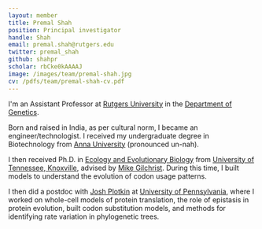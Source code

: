 ```yaml
---
layout: member
title: Premal Shah
position: Principal investigator
handle: Shah
email: premal.shah@rutgers.edu
twitter: premal_shah
github: shahpr
scholar: rbCke0kAAAAJ
image: /images/team/premal-shah.jpg
cv: /pdfs/team/premal-shah-cv.pdf
---
```


I'm an Assistant Professor at [Rutgers University][1] in the [Department of Genetics][2].

Born and raised in India, as per cultural norm, I became an engineer/technologist. I received my undergraduate degree in Biotechnology from [Anna University][3] (pronounced un-nah). 

I then received Ph.D. in [Ecology and Evolutionary Biology][4] from [University of Tennessee, Knoxville][5], advised by [Mike Gilchrist][6]. During this time, I built models to understand the evolution of codon usage patterns. 

I then did a postdoc with [Josh Plotkin][7] at [University of Pennsylvania][8], where I worked on whole-cell models of protein translation, the role of epistasis in protein evolution, built codon substitution models, and methods for identifying rate variation in phylogenetic trees. 

[1]: http://www.rutgers.edu/
[2]: http://www.genetics.rutgers.edu/
[3]: https://www.annauniv.edu/BiotechCentre/
[4]: http://eeb.bio.utk.edu/
[5]: http://www.utk.edu/
[6]: https://gilchristutk.wordpress.com/
[7]: http://mathbio.sas.upenn.edu/
[8]: http://www.upenn.edu/
